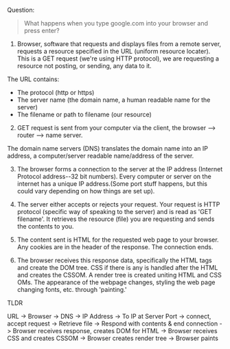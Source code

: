 Question:

> What happens when you type google.com into your browser and press enter?

1. Browser, software that requests and displays files from a remote server, requests a resource specified in the URL (uniform resource locater). This is a GET request (we're using HTTP protocol), we are requesting a resource not posting, or sending, any data to it.

The URL contains:
  * The protocol (http or https)
  * The server name (the domain name, a human readable name for the server)
  * The filename or path to filename (our resource)

2. GET request is sent from your computer via the client, the browser --> router --> name server.

The domain name servers (DNS) translates the domain name into an IP address, a computer/server readable name/address of the server.

3. The browser forms a connection to the server at the IP address (Internet Protocol address--32 bit numbers). Every computer or server on the internet has a unique IP address.(Some port stuff happens, but this could vary depending on how things are set up).

4. The server either accepts or rejects your request. Your request is HTTP protocol (specific way of speaking to the server) and is read as 'GET filename'. It retrieves the resource (file) you are requesting and sends the contents to  you.

5. The content sent is HTML for the requested web page to your browser. Any cookies are in the header of the response. The connection ends.

6. The browser receives this response data, specifically the HTML tags and create the DOM tree. CSS if there is any is handled after the HTML and creates the CSSOM. A render tree is created uniting HTML and CSS OMs. The appearance of the webpage changes, styling the web page changing fonts, etc. through 'painting.'


TLDR

URL ->
Browser ->
DNS ->
IP Address ->
To IP at Server Port ->
connect, accept request ->
Retrieve file ->
Respond with contents & end connection ->
Browser receives response, creates DOM for HTML ->
Browser receives CSS and creates CSSOM -> Browser creates render tree ->
Browser paints
